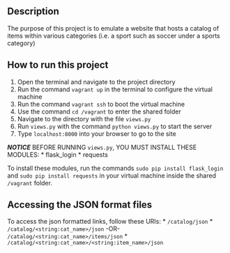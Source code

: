 ## Description

The purpose of this project is to emulate a website that hosts a catalog of
items within various categories (i.e. a sport such as soccer under a sports
category)

## How to run this project

1) Open the terminal and navigate to the project directory
2) Run the command `vagrant up` in the terminal to configure the virtual machine
3) Run the command `vagrant ssh` to boot the virtual machine
4) Use the command `cd /vagrant` to enter the shared folder
5) Navigate to the directory with the file `views.py`
6) Run `views.py` with the command `python views.py` to start the server
7) Type `localhost:8000` into your browser to go to the site

***NOTICE*** BEFORE RUNNING `views.py`, YOU MUST INSTALL THESE MODULES:
    * flask_login
    * requests

To install these modules, run the commands `sudo pip install flask_login` and
`sudo pip install requests` in your virtual machine inside the shared `/vagrant`
folder.

## Accessing the JSON format files

To access the json formatted links, follow these URIs:
    * `/catalog/json`
    * `/catalog/<string:cat_name>/json` -OR- `/catalog/<string:cat_name>/items/json`
    * `/catalog/<string:cat_name>/<string:item_name>/json`
